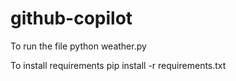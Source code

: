 # github-copilot

To run the file 
python weather.py

To install requirements
pip install -r requirements.txt

